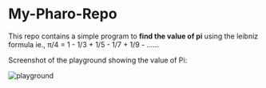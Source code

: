 # My-Pharo-Repo

This repo contains a simple program to **find the value of pi** using the leibniz formula ie.,  π/4 = 1 - 1/3 + 1/5 - 1/7 + 1/9 - ......

Screenshot of the playground showing the value of Pi:

![playground](https://user-images.githubusercontent.com/60187935/140085637-880a4569-bcfb-4bbb-9a8f-edf82630360b.png)
